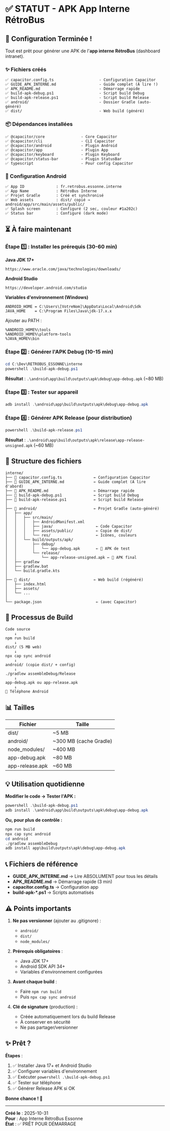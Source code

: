 # ✅ STATUT - APK App Interne RétroBus

## 🎉 Configuration Terminée !

Tout est prêt pour générer une APK de l'**app interne RétroBus** (dashboard intranet).

### ✨ Fichiers créés

```
✅ capacitor.config.ts                    - Configuration Capacitor
✅ GUIDE_APK_INTERNE.md                   - Guide complet (À lire !)
✅ APK_README.md                          - Démarrage rapide  
✅ build-apk-debug.ps1                    - Script build Debug
✅ build-apk-release.ps1                  - Script build Release
✅ android/                               - Dossier Gradle (auto-généré)
✅ dist/                                  - Web build (généré)
```

### 📦 Dépendances installées

```
✅ @capacitor/core                - Core Capacitor
✅ @capacitor/cli                 - CLI Capacitor
✅ @capacitor/android             - Plugin Android
✅ @capacitor/app                 - Plugin App
✅ @capacitor/keyboard            - Plugin Keyboard
✅ @capacitor/status-bar          - Plugin StatusBar
✅ typescript                     - Pour config Capacitor
```

### 🤖 Configuration Android

```
✅ App ID              : fr.retrobus.essonne.interne
✅ App Name            : RétroBus Interne
✅ Projet Gradle       : Créé et synchronisé
✅ Web assets          : dist/ copié → android/app/src/main/assets/public/
✅ Splash screen       : Configuré (2 sec, couleur #1a202c)
✅ Status bar          : Configuré (dark mode)
```

## ⏳ À faire maintenant

### Étape 1️⃣ : Installer les prérequis (30-60 min)

**Java JDK 17+**
```
https://www.oracle.com/java/technologies/downloads/
```

**Android Studio**
```
https://developer.android.com/studio
```

**Variables d'environnement (Windows)**
```
ANDROID_HOME = C:\Users\[VotreNom]\AppData\Local\Android\Sdk
JAVA_HOME    = C:\Program Files\Java\jdk-17.x.x
```

Ajouter au PATH :
```
%ANDROID_HOME%\tools
%ANDROID_HOME%\platform-tools
%JAVA_HOME%\bin
```

### Étape 2️⃣ : Générer l'APK Debug (10-15 min)

```powershell
cd C:\Dev\RETROBUS_ESSONNE\interne
powershell .\build-apk-debug.ps1
```

**Résultat** : `.\android\app\build\outputs\apk\debug\app-debug.apk` (~80 MB)

### Étape 3️⃣ : Tester sur appareil

```powershell
adb install .\android\app\build\outputs\apk\debug\app-debug.apk
```

### Étape 4️⃣ : Générer APK Release (pour distribution)

```powershell
powershell .\build-apk-release.ps1
```

**Résultat** : `.\android\app\build\outputs\apk\release\app-release-unsigned.apk` (~60 MB)

## 📂 Structure des fichiers

```
interne/
├── 📄 capacitor.config.ts              ← Configuration Capacitor
├── 📄 GUIDE_APK_INTERNE.md             ← Guide complet (À lire d'abord)
├── 📄 APK_README.md                    ← Démarrage rapide
├── 📄 build-apk-debug.ps1              ← Script build Debug
├── 📄 build-apk-release.ps1            ← Script build Release
│
├── 📁 android/                         ← Projet Gradle (auto-généré)
│   ├── app/
│   │   ├── src/main/
│   │   │   ├── AndroidManifest.xml
│   │   │   ├── java/                   ← Code Capacitor
│   │   │   ├── assets/public/          ← Copie de dist/
│   │   │   └── res/                    ← Icônes, couleurs
│   │   └── build/outputs/apk/
│   │       ├── debug/
│   │       │   └── app-debug.apk       ← 📱 APK de test
│   │       └── release/
│   │           └── app-release-unsigned.apk ← 📱 APK final
│   ├── gradlew
│   ├── gradlew.bat
│   └── build.gradle.kts
│
├── 📁 dist/                            ← Web build (régénéré)
│   ├── index.html
│   ├── assets/
│   └── ...
│
└── package.json                        ← (avec Capacitor)
```

## 🚀 Processus de Build

```
Code source
    ↓
npm run build
    ↓
dist/ (5 MB web)
    ↓
npx cap sync android
    ↓
android/ (copie dist/ + config)
    ↓
./gradlew assembleDebug/Release
    ↓
app-debug.apk ou app-release.apk
    ↓
📱 Téléphone Android
```

## 📊 Tailles

| Fichier | Taille |
|---------|--------|
| dist/ | ~5 MB |
| android/ | ~300 MB (cache Gradle) |
| node_modules/ | ~400 MB |
| app-debug.apk | ~80 MB |
| app-release.apk | ~60 MB |

## 💡 Utilisation quotidienne

**Modifier le code → Tester l'APK :**
```powershell
powershell .\build-apk-debug.ps1
adb install .\android\app\build\outputs\apk\debug\app-debug.apk
```

**Ou, pour plus de contrôle :**
```powershell
npm run build
npx cap sync android
cd android
./gradlew assembleDebug
adb install app\build\outputs\apk\debug\app-debug.apk
```

## 📞 Fichiers de référence

- **GUIDE_APK_INTERNE.md** → Lire ABSOLUMENT pour tous les détails
- **APK_README.md** → Démarrage rapide (3 min)
- **capacitor.config.ts** → Configuration app
- **build-apk-*.ps1** → Scripts automatisés

## ⚠️ Points importants

1. **Ne pas versionner** (ajouter au .gitignore) :
   - `android/`
   - `dist/`
   - `node_modules/`

2. **Prérequis obligatoires** :
   - Java JDK 17+
   - Android SDK API 34+
   - Variables d'environnement configurées

3. **Avant chaque build** :
   - Faire `npm run build`
   - Puis `npx cap sync android`

4. **Clé de signature** (production) :
   - Créée automatiquement lors du build Release
   - À conserver en sécurité
   - Ne pas partager/versionner

## ✨ Prêt ?

**Étapes** :
1. ✅ Installer Java 17+ et Android Studio
2. ✅ Configurer variables d'environnement
3. ✅ Exécuter `powershell .\build-apk-debug.ps1`
4. ✅ Tester sur téléphone
5. ✅ Générer Release APK si OK

**Bonne chance ! 🚀**

---

**Créé le** : 2025-10-31  
**Pour** : App Interne RétroBus Essonne  
**État** : ✅ PRÊT POUR DÉMARRAGE
